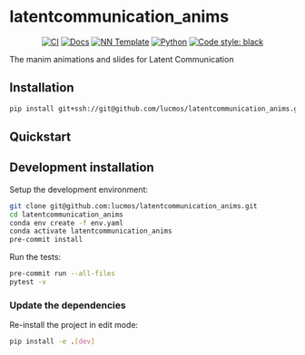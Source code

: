 # latentcommunication_anims

<p align="center">
    <a href="https://github.com/lucmos/latentcommunication_anims/actions/workflows/test_suite.yml"><img alt="CI" src=https://img.shields.io/github/workflow/status/lucmos/latentcommunication_anims/Test%20Suite/main?label=main%20checks></a>
    <a href="https://lucmos.github.io/latentcommunication_anims"><img alt="Docs" src=https://img.shields.io/github/deployments/lucmos/latentcommunication_anims/github-pages?label=docs></a>
    <a href="https://github.com/grok-ai/nn-template"><img alt="NN Template" src="https://shields.io/badge/nn--template-0.4.0-emerald?style=flat&labelColor=gray"></a>
    <a href="https://www.python.org/downloads/"><img alt="Python" src="https://img.shields.io/badge/python-3.11-blue.svg"></a>
    <a href="https://black.readthedocs.io/en/stable/"><img alt="Code style: black" src="https://img.shields.io/badge/code%20style-black-000000.svg"></a>
</p>

The manim animations and slides for Latent Communication


## Installation

```bash
pip install git+ssh://git@github.com/lucmos/latentcommunication_anims.git
```


## Quickstart

[comment]: <> (> Fill me!)


## Development installation

Setup the development environment:

```bash
git clone git@github.com:lucmos/latentcommunication_anims.git
cd latentcommunication_anims
conda env create -f env.yaml
conda activate latentcommunication_anims
pre-commit install
```

Run the tests:

```bash
pre-commit run --all-files
pytest -v
```


### Update the dependencies

Re-install the project in edit mode:

```bash
pip install -e .[dev]
```
